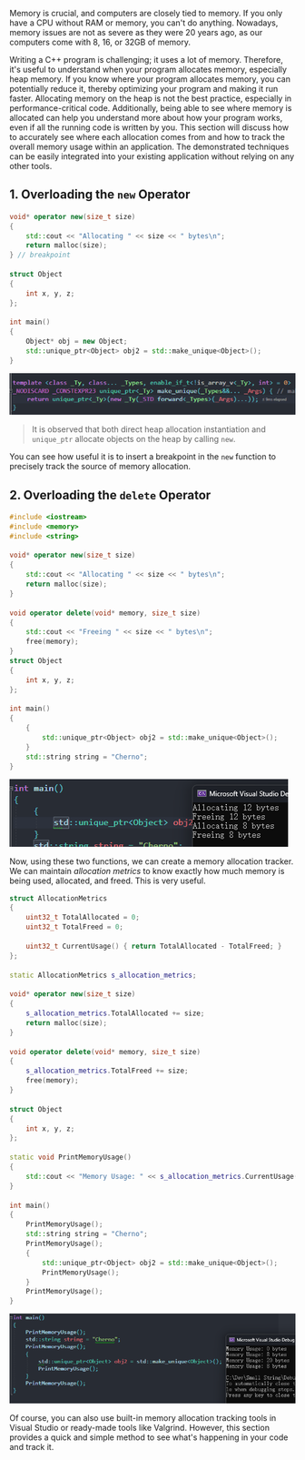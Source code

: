 Memory is crucial, and computers are closely tied to memory. If you only have a CPU without RAM or memory, you can't do anything. Nowadays, memory issues are not as severe as they were 20 years ago, as our computers come with 8, 16, or 32GB of memory.

Writing a C++ program is challenging; it uses a lot of memory. Therefore, it's useful to understand when your program allocates memory, especially heap memory. If you know where your program allocates memory, you can potentially reduce it, thereby optimizing your program and making it run faster. Allocating memory on the heap is not the best practice, especially in performance-critical code. Additionally, being able to see where memory is allocated can help you understand more about how your program works, even if all the running code is written by you. This section will discuss how to accurately see where each allocation comes from and how to track the overall memory usage within an application. The demonstrated techniques can be easily integrated into your existing application without relying on any other tools.

## 1. Overloading the `new` Operator

```cpp
void* operator new(size_t size)
{
	std::cout << "Allocating " << size << " bytes\n";
	return malloc(size);
} // breakpoint

struct Object
{
	int x, y, z;
};

int main()
{
	Object* obj = new Object;
	std::unique_ptr<Object> obj2 = std::make_unique<Object>();
}
```

![](./storage%20bag/Pasted%20image%2020230806145419.png)

> It is observed that both direct heap allocation instantiation and `unique_ptr` allocate objects on the heap by calling `new`.

You can see how useful it is to insert a breakpoint in the `new` function to precisely track the source of memory allocation.

## 2. Overloading the `delete` Operator

```cpp
#include <iostream>
#include <memory>
#include <string>

void* operator new(size_t size)
{
	std::cout << "Allocating " << size << " bytes\n";
	return malloc(size);
}

void operator delete(void* memory, size_t size)
{
	std::cout << "Freeing " << size << " bytes\n";
	free(memory);
}
struct Object
{
	int x, y, z;
};

int main()
{
	{
		std::unique_ptr<Object> obj2 = std::make_unique<Object>();
	}
	std::string string = "Cherno";
}
```

![](./storage%20bag/Pasted%20image%2020230806153409.png)

Now, using these two functions, we can create a memory allocation tracker. We can maintain *allocation metrics* to know exactly how much memory is being used, allocated, and freed. This is very useful.

```cpp
struct AllocationMetrics
{
	uint32_t TotalAllocated = 0;
	uint32_t TotalFreed = 0;

	uint32_t CurrentUsage() { return TotalAllocated - TotalFreed; }
};

static AllocationMetrics s_allocation_metrics;

void* operator new(size_t size)
{
	s_allocation_metrics.TotalAllocated += size;
	return malloc(size);
}

void operator delete(void* memory, size_t size)
{
	s_allocation_metrics.TotalFreed += size;
	free(memory);
}

struct Object
{
	int x, y, z;
};

static void PrintMemoryUsage()
{
	std::cout << "Memory Usage: " << s_allocation_metrics.CurrentUsage() << " bytes\n";
}

int main()
{
	PrintMemoryUsage();
	std::string string = "Cherno";
	PrintMemoryUsage();
	{
		std::unique_ptr<Object> obj2 = std::make_unique<Object>();
		PrintMemoryUsage();
	}
	PrintMemoryUsage();
}
```

![](./storage%20bag/Pasted%20image%2020230806154247.png)

Of course, you can also use built-in memory allocation tracking tools in Visual Studio or ready-made tools like Valgrind. However, this section provides a quick and simple method to see what's happening in your code and track it.
